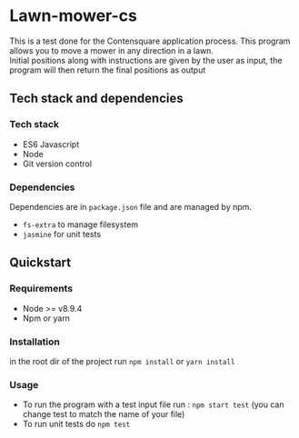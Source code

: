 # Lawn-mower-cs

This is a test done for the Contensquare application process.
This program allows you to move a mower in any direction in a lawn.  
Initial positions along with instructions are given by the user as input, the program will then return the final positions as output

## Tech stack and dependencies

### Tech stack

- ES6 Javascript
- Node
- Git version control

### Dependencies

Dependencies are in `package.json` file and are managed by npm.

- `fs-extra` to manage filesystem
- `jasmine` for unit tests

## Quickstart

### Requirements

- Node >= v8.9.4
- Npm or yarn

### Installation

in the root dir of the project run `npm install` or `yarn install`

### Usage

- To run the program with a test input file run : `npm start test` (you can change test to match the name of your file)
- To run unit tests do `npm test`
